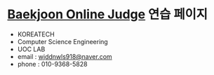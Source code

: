 [Baekjoon Online Judge](https://www.acmicpc.net/) 연습 페이지
============================




- KOREATECH
- Computer Science Engineering
- UOC LAB
- email : wjddnwls918@naver.com
- phone : 010-9368-5828
